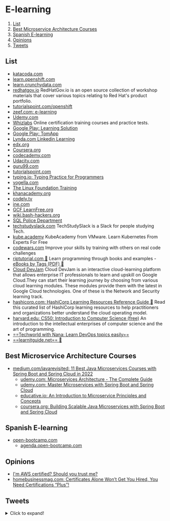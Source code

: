# E-learning

1. [List](#list)
2. [Best Microservice Architecture Courses](#best-microservice-architecture-courses)
3. [Spanish E-learning](#spanish-e-learning)
4. [Opinions](#opinions)
5. [Tweets](#tweets)

## List

- [katacoda.com](https://www.katacoda.com/)
- [learn.openshift.com](https://learn.openshift.com/)
- [learn.crunchydata.com](https://learn.crunchydata.com/)
- [redhatgov.io](http://redhatgov.io) RedHatGov.io is an open source collection of workshop materials that cover various topics relating to Red Hat's product portfolio.
- [tutorialspoint.com/openshift](https://www.tutorialspoint.com/openshift/)
- [zeef.com: e-learning](https://e-learning.zeef.com/tracy.parish)
- [Udemy.com](https://www.udemy.com/)
- [Whizlabs](https://www.whizlabs.com/) Online certification training courses and practice tests.
- [Google Play: Learning Solution](https://play.google.com/store/apps/developer?id=Learning+Solution)
- [Google Play: TomApp](https://play.google.com/store/apps/developer?id=TomApp)
- [Lynda.com Linkedin Learning](https://www.lynda.com/)
- [edx.org](https://www.edx.org/)
- [Coursera.org](https://www.coursera.org)
- [codecademy.com](https://www.codecademy.com/)
- [Udacity.com](https://eu.udacity.com/)
- [guru99.com](https://www.guru99.com/)
- [tutorialspoint.com](http://www.tutorialspoint.com/)
- [typing.io: Typing Practice for Programmers](https://typing.io/)
- [vogella.com](http://www.vogella.com/tutorials/)
- [The Linux Foundation Training](https://training.linuxfoundation.org/resources/)
- [khanacademy.org](https://www.khanacademy.org/)
- [codely.tv](https://codely.tv/)
- [ine.com](https://ine.com/)
- [GCF LearnFree.org](https://edu.gcfglobal.org/en/)
- [wiki.bash-hackers.org](https://wiki.bash-hackers.org/)
- [SQL Police Department](https://sqlpd.com/)
- [techstudyslack.com](https://techstudyslack.com/) TechStudySlack is a Slack for people studying Tech.
- [kube.academy](https://kube.academy/) KubeAcademy from VMware. Learn Kubernetes From Experts For Free
- [codewars.com](https://www.codewars.com) Improve your skills by training with others on real code challenges
- [riptutorial.com 🌟](https://riptutorial.com/) Learn programming through books and examples - [eBooks by Tags (PDF) 🌟](https://riptutorial.com/ebook)
- [Cloud DevJam](https://www.techgig.com/googlecloud) Cloud DevJam is an interactive cloud-learning platform that allows enterprise IT professionals to learn and upskill on Google Cloud.​They can start their learning journey by choosing from various cloud learning modules. These modules provide them with the latest in Google Cloud technologies. One of these is the Network and Security learning track.
- [hashicorp.com: HashiCorp Learning Resources Reference Guide 🌟](https://www.hashicorp.com/blog/hashicorp-learning-resources-reference-guide) Read this curated list of HashiCorp learning resources to help practitioners and organizations better understand the cloud operating model.
- [harvard.edu: CS50: Introduction to Computer Science (free)](https://pll.harvard.edu/course/cs50-introduction-computer-science) An introduction to the intellectual enterprises of computer science and the art of programming.
- [==Techworld with Nana: Learn DevOps topics easily==](https://www.techworld-with-nana.com)
- [==learnitguide.net== 🌟](https://www.learnitguide.net)

## Best Microservice Architecture Courses

- [medium.com/javarevisited: 11 Best Java Microservices Courses with Spring Boot and Spring Cloud in 2022](https://medium.com/javarevisited/10-best-java-microservices-courses-with-spring-boot-and-spring-cloud-6d04556bdfed)
    - [udemy.com: Microservices Architecture - The Complete Guide](https://www.udemy.com/course/microservices-architecture-the-complete-guide/)
    - [udemy.com: Master Microservices with Spring Boot and Spring Cloud](https://www.udemy.com/course/microservices-with-spring-boot-and-spring-cloud/)
    - [educative.io: An Introduction to Microservice Principles and Concepts](https://www.educative.io/courses/introduction-microservice-principles-concepts)
    - [coursera.org: Building Scalable Java Microservices with Spring Boot and Spring Cloud](https://www.coursera.org/learn/google-cloud-java-spring)

## Spanish E-learning

- [open-bootcamp.com](http://open-bootcamp.com)
    - [agenda.open-bootcamp.com](https://agenda.open-bootcamp.com)

## Opinions

- [I'm AWS certified? Should you trust me?](https://code.joejag.com/2021/i-am-aws-certified-should-you-trust-me.html)
- [homebusinessmag.com: Certificates Alone Won’t Get You Hired, You Need Certifications “Plus”!](https://homebusinessmag.com/businesses/success-tips/certificates-alone-wont-get-hired-need-certifications-plus/)

## Tweets

<details>
  <summary>Click to expand!</summary>

<center>
<blockquote class="twitter-tweet"><p lang="en" dir="ltr">A cloud certificate is no job guarantee but comes with very cool perks:<br><br>- more job opportunities <br>- potential salary increase <br>- stand out from others<br>- prove knowledge<br>- demonstrate expertise<br>- stay relevant<br>- invest in yourself<br><br>And it’s actually fun to get certified! ⭐</p>&mdash; Simon (@simonholdorf) <a href="https://twitter.com/simonholdorf/status/1630090874376843264?ref_src=twsrc%5Etfw">February 27, 2023</a></blockquote> <script async src="https://platform.twitter.com/widgets.js" charset="utf-8"></script>
</center>
</details>
